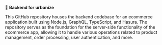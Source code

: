 🚀 **Backend for urbanize**

This GitHub repository houses the backend codebase for an ecommerce application
built using Node.js, GraphQL, TypeScript, and Hasura. The repository serves as
the foundation for the server-side functionality of the ecommerce app, allowing
it to handle various operations related to product management, order processing,
user authentication, and more.

